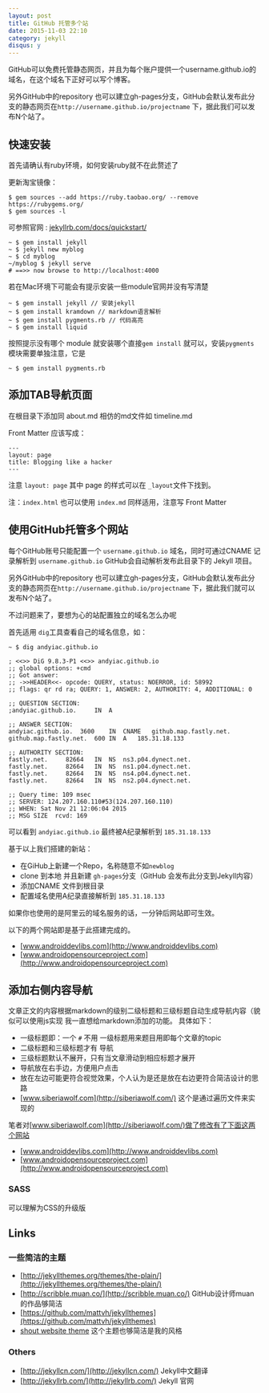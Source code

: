 ```yaml
---
layout: post 
title: GitHub 托管多个站
date: 2015-11-03 22:10 
category: jekyll
disqus: y
---
```


GitHub可以免费托管静态网页，并且为每个账户提供一个username.github.io的域名，在这个域名下正好可以写个博客。


另外GitHub中的repository 也可以建立gh-pages分支，GitHub会默认发布此分支的静态网页在`http://username.github.io/projectname` 下，据此我们可以发布N个站了。


## 快速安装


首先请确认有ruby环境，如何安装ruby就不在此赘述了

更新淘宝镜像：

```
$ gem sources --add https://ruby.taobao.org/ --remove https://rubygems.org/
$ gem sources -l
```

可参照官网 : [jekyllrb.com/docs/quickstart/](http://jekyllrb.com/docs/quickstart)

    ~ $ gem install jekyll
    ~ $ jekyll new myblog
    ~ $ cd myblog
    ~/myblog $ jekyll serve
    # ==>> now browse to http://localhost:4000
    
若在Mac环境下可能会有提示安装一些module官网并没有写清楚

	~ $ gem install jekyll // 安装jekyll
	~ $ gem install kramdown // markdown语言解析
	~ $ gem install pygments.rb // 代码高亮
	~ $ gem install liquid 
	
按照提示没有哪个 module 就安装哪个直接`gem install` 就可以，安装`pygments`模块需要单独注意，它是

    ~ $ gem install pygments.rb	     
    
## 添加TAB导航页面

在根目录下添加同 about.md 相仿的md文件如 timeline.md

Front Matter 应该写成：

    ---
    layout: page
    title: Blogging like a hacker
    ---
    
 注意 `layout: page` 其中 page 的样式可以在 `_layout`文件下找到。
 
注：`index.html` 也可以使用 `index.md` 同样适用，注意写 Front Matter



## 使用GitHub托管多个网站

每个GitHub账号只能配置一个 `username.github.io` 域名，同时可通过CNAME 记录解析到 `username.github.io` GitHub会自动解析发布此目录下的 Jekyll 项目。


另外GitHub中的repository 也可以建立gh-pages分支，GitHub会默认发布此分支的静态网页在`http://username.github.io/projectname` 下，据此我们就可以发布N个站了。

不过问题来了，要想为心的站配置独立的域名怎么办呢

首先适用 `dig`工具查看自己的域名信息，如：
	
	~ $ dig andyiac.github.io
	
	; <<>> DiG 9.8.3-P1 <<>> andyiac.github.io
	;; global options: +cmd
	;; Got answer:
	;; ->>HEADER<<- opcode: QUERY, status: NOERROR, id: 58992
	;; flags: qr rd ra; QUERY: 1, ANSWER: 2, AUTHORITY: 4, ADDITIONAL: 0

	;; QUESTION SECTION:
	;andyiac.github.io.		IN	A

	;; ANSWER SECTION:
	andyiac.github.io.	3600	IN	CNAME	github.map.fastly.net.
	github.map.fastly.net.	600	IN	A	185.31.18.133

	;; AUTHORITY SECTION:
	fastly.net.		82664	IN	NS	ns3.p04.dynect.net.
	fastly.net.		82664	IN	NS	ns1.p04.dynect.net.
	fastly.net.		82664	IN	NS	ns4.p04.dynect.net.
	fastly.net.		82664	IN	NS	ns2.p04.dynect.net.

	;; Query time: 109 msec
	;; SERVER: 124.207.160.110#53(124.207.160.110)
	;; WHEN: Sat Nov 21 12:06:04 2015
	;; MSG SIZE  rcvd: 169


可以看到 `andyiac.github.io` 最终被A纪录解析到 `185.31.18.133` 

基于以上我们搭建的新站：

- 在GiHub上新建一个Repo，名称随意不如`newblog`
- clone 到本地 并且新建 `gh-pages`分支（GitHub 会发布此分支到Jekyll内容）
- 添加CNAME 文件到根目录
- 配置域名使用A纪录直接解析到 `185.31.18.133` 

如果你也使用的是阿里云的域名服务的话，一分钟后网站即可生效。

以下的两个网站即是基于此搭建完成的。

- [www.androiddevlibs.com](http://www.androiddevlibs.com)
- [www.androidopensourceproject.com](http://www.androidopensourceproject.com)


## 添加右侧内容导航

文章正文的内容根据markdown的级别二级标题和三级标题自动生成导航内容（貌似可以使用js实现 我一直想给markdown添加的功能。
具体如下： 

- 一级标题即：一个 `#` 不用 一级标题用来题目用即每个文章的topic
- 二级标题和三级标题才有 导航
- 三级标题默认不展开，只有当文章滑动到相应标题才展开
- 导航放在右手边，方便用户点击
- 放在左边可能更符合视觉效果，个人认为是还是放在右边更符合简洁设计的思路
- [www.siberiawolf.com](http://siberiawolf.com/) 这个是通过遍历文件来实现的

笔者对[www.siberiawolf.com](http://siberiawolf.com/)做了修改有了下面这两个网站

- [www.androiddevlibs.com](http://www.androiddevlibs.com)
- [www.androidopensourceproject.com](http://www.androidopensourceproject.com)


### SASS
 可以理解为CSS的升级版

## Links

### 一些简洁的主题

- [http://jekyllthemes.org/themes/the-plain/](http://jekyllthemes.org/themes/the-plain/)
- [http://scribble.muan.co/](http://scribble.muan.co/) GitHub设计师muan的作品够简洁
- [https://github.com/mattvh/jekyllthemes](https://github.com/mattvh/jekyllthemes)
- [shout website theme](https://github.com/erming/shout-website) 这个主题也够简洁是我的风格

### Others
- [http://jekyllcn.com/](http://jekyllcn.com/) Jekyll中文翻译
- [http://jekyllrb.com/](http://jekyllrb.com/) Jekyll 官网
